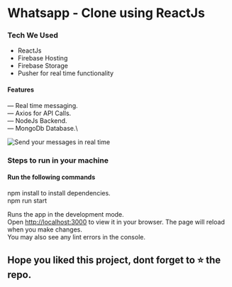 # Whatsapp - Clone using ReactJs


### Tech We Used
* ReactJs
* Firebase Hosting
* Firebase Storage
* Pusher for real time functionality


#### Features
&mdash; Real time messaging.\
&mdash; Axios for API Calls.\
&mdash; NodeJs Backend.\
&mdash; MongoDb Database.\



![Send your messages in real time](https://images.unsplash.com/photo-1523474438810-b04a2480633c?ixlib=rb-4.0.3&ixid=MnwxMjA3fDB8MHxzZWFyY2h8N3x8aW1hZ2UlMjBvZiUyMHRleHRpbmclMjBvbiUyMHdoYXRzYXBwfGVufDB8fDB8fA%3D%3D&auto=format&fit=crop&w=600&q=60)


### Steps to run in your machine

#### Run the following commands
npm install to install dependencies.\
npm run start

Runs the app in the development mode.\
Open [http://localhost:3000](http://localhost:3000) to view it in your browser.
The page will reload when you make changes.\
You may also see any lint errors in the console.



## Hope you liked this project, dont forget to ⭐ the repo.
